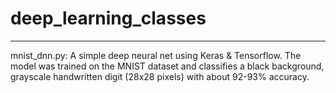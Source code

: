 # deep_learning_classes
 


---

mnist_dnn.py: A simple deep neural net using Keras & Tensorflow. The model was trained on the MNIST dataset and classifies a black background, grayscale handwritten digit (28x28 pixels) with about 92-93% accuracy.

